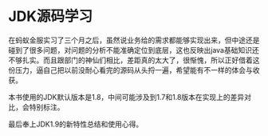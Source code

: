 # JDK源码学习

在蚂蚁金服实习了三个月之后，虽然说业务给的需求都能够实现出来，但中途还是碰到了很多问题，对问题的分析不能准确定位到底层，这也反映出java基础知识还不够扎实。而且跟部门的神仙们相比，差距真的太大了，很惭愧，所以正好借着这份压力，逼自己把以前没耐心看完的源码从头捋一遍，希望能有不一样的体会与收获。

本书使用的JDK默认版本是1.8，中间可能涉及到1.7和1.8版本在实现上的差异对比，会特别标注。

最后奉上JDK1.9的新特性总结和使用心得。

